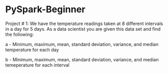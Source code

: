 # PySpark-Beginner

Project # 1: We have the temperature readings taken at 8 different intervals in a day for 5 days. As a data scientist you are given this data set and find the following: 

  a - Minimum, maximum, mean, standard deviation, variance, and median  temperature for each day
  
  b - Minimum, maximum, mean, standard deviation, variance, and median  temeperature for each interval

